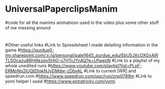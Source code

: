 # UniversalPaperclipsManim
#code for all the manims animatiosn used in the video plus some other stuff of me messing around
#
#Other useful links
#Link to Spreadsheet I made detailing information in the game
#https://purdue0-my.sharepoint.com/:x:/g/personal/pate1645_purdue_edu/EbU5JXcOXGxAlRTL5Ocazu8BHj6kzpySHtO-s7HTrJYnAQ?e=UfwepN
#Link to a playlist of my whole unedited runs
#https://www.youtube.com/playlist?list=PLpF-ERMpNq2IUQtDIqkNJyDMdw-zDbvAL
#Link to current [WR] and speedrun.com
#https://www.speedrun.com/upc/run/znp0789m
#Link to yomi helper I used
#https://www.extratricky.com/yomi
